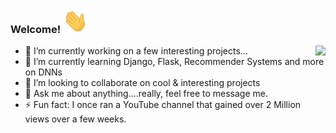 ### Welcome! <img src="Hi.gif" width="40">

<img src="https://miro.medium.com/max/812/0*7yWaIsGwD-BXtIhE" align="right">

- 🔭 I’m currently working on a few interesting projects...
- 🌱 I’m currently learning Django, Flask, Recommender Systems and more on DNNs
- 👯 I’m looking to collaborate on cool & interesting projects
- 💬 Ask me about anything....really, feel free to message me.
- ⚡ Fun fact: I once ran a YouTube channel that gained over 2 Million views over a few weeks.
